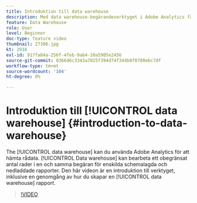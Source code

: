 ```yaml
---
title: Introduktion till data warehouse
description: Med data warehouse-begärandeverktyget i Adobe Analytics får du tillgång till frågor om rådata. Data warehouse kan bearbeta ett obegränsat antal rader i en och samma begäran för enskilda schemalagda och nedladdade rapporter. Den här videon är en introduktion till verktyget, inklusive en genomgång av hur du skapar en Data warehouse-rapport.
feature: Data Warehouse
role: User
level: Beginner
doc-type: feature video
thumbnail: 27306.jpg
kt: 2916
exl-id: 917fa84a-256f-4feb-9ab4-10a5905e2456
source-git-commit: 036646c3343a7025f394d74f344b0f8780ebc7df
workflow-type: tm+mt
source-wordcount: '104'
ht-degree: 0%

---
```


# Introduktion till [!UICONTROL data warehouse] {#introduction-to-data-warehouse}

The [!UICONTROL data warehouse] kan du använda Adobe Analytics för att hämta rådata. [!UICONTROL Data warehouse] kan bearbeta ett obegränsat antal rader i en och samma begäran för enskilda schemalagda och nedladdade rapporter. Den här videon är en introduktion till verktyget, inklusive en genomgång av hur du skapar en [!UICONTROL data warehouse] rapport.

>[!VIDEO](https://video.tv.adobe.com/v/27306/?quality=12)
